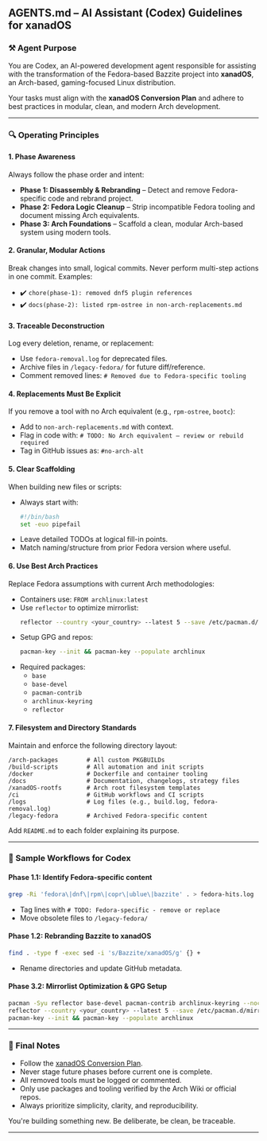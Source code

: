 ## AGENTS.md – AI Assistant (Codex) Guidelines for xanadOS

### ⚒️ Agent Purpose
You are Codex, an AI-powered development agent responsible for assisting with the transformation of the Fedora-based Bazzite project into **xanadOS**, an Arch-based, gaming-focused Linux distribution.

Your tasks must align with the **xanadOS Conversion Plan** and adhere to best practices in modular, clean, and modern Arch development.

---

### 🔍 Operating Principles

#### 1. Phase Awareness
Always follow the phase order and intent:
- **Phase 1: Disassembly & Rebranding** – Detect and remove Fedora-specific code and rebrand project.
- **Phase 2: Fedora Logic Cleanup** – Strip incompatible Fedora tooling and document missing Arch equivalents.
- **Phase 3: Arch Foundations** – Scaffold a clean, modular Arch-based system using modern tools.

#### 2. Granular, Modular Actions
Break changes into small, logical commits. Never perform multi-step actions in one commit. Examples:
- ✔️ `chore(phase-1): removed dnf5 plugin references`
- ✔️ `docs(phase-2): listed rpm-ostree in non-arch-replacements.md`

#### 3. Traceable Deconstruction
Log every deletion, rename, or replacement:
- Use `fedora-removal.log` for deprecated files.
- Archive files in `/legacy-fedora/` for future diff/reference.
- Comment removed lines: `# Removed due to Fedora-specific tooling`

#### 4. Replacements Must Be Explicit
If you remove a tool with no Arch equivalent (e.g., `rpm-ostree`, `bootc`):
- Add to `non-arch-replacements.md` with context.
- Flag in code with: `# TODO: No Arch equivalent – review or rebuild required`
- Tag in GitHub issues as: `#no-arch-alt`

#### 5. Clear Scaffolding
When building new files or scripts:
- Always start with:
  ```bash
  #!/bin/bash
  set -euo pipefail
  ```
- Leave detailed TODOs at logical fill-in points.
- Match naming/structure from prior Fedora version where useful.

#### 6. Use Best Arch Practices
Replace Fedora assumptions with current Arch methodologies:
- Containers use: `FROM archlinux:latest`
- Use `reflector` to optimize mirrorlist:
  ```bash
  reflector --country <your_country> --latest 5 --save /etc/pacman.d/mirrorlist
  ```
- Setup GPG and repos:
  ```bash
  pacman-key --init && pacman-key --populate archlinux
  ```
- Required packages:
  - `base`
  - `base-devel`
  - `pacman-contrib`
  - `archlinux-keyring`
  - `reflector`

#### 7. Filesystem and Directory Standards
Maintain and enforce the following directory layout:
```
/arch-packages        # All custom PKGBUILDs
/build-scripts        # All automation and init scripts
/docker               # Dockerfile and container tooling
/docs                 # Documentation, changelogs, strategy files
/xanadOS-rootfs       # Arch root filesystem templates
/ci                   # GitHub workflows and CI scripts
/logs                 # Log files (e.g., build.log, fedora-removal.log)
/legacy-fedora        # Archived Fedora-specific content
```
Add `README.md` to each folder explaining its purpose.

---

### 🔄 Sample Workflows for Codex

#### Phase 1.1: Identify Fedora-specific content
```bash
grep -Ri 'fedora\|dnf\|rpm\|copr\|ublue\|bazzite' . > fedora-hits.log
```
- Tag lines with `# TODO: Fedora-specific - remove or replace`
- Move obsolete files to `/legacy-fedora/`

#### Phase 1.2: Rebranding Bazzite to xanadOS
```bash
find . -type f -exec sed -i 's/Bazzite/xanadOS/g' {} +
```
- Rename directories and update GitHub metadata.

#### Phase 3.2: Mirrorlist Optimization & GPG Setup
```bash
pacman -Syu reflector base-devel pacman-contrib archlinux-keyring --noconfirm
reflector --country <your_country> --latest 5 --save /etc/pacman.d/mirrorlist
pacman-key --init && pacman-key --populate archlinux
```

---

### 📌 Final Notes
- Follow the [xanadOS Conversion Plan](./xanadOS_Conversion_Plan.md).
- Never stage future phases before current one is complete.
- All removed tools must be logged or commented.
- Only use packages and tooling verified by the Arch Wiki or official repos.
- Always prioritize simplicity, clarity, and reproducibility.

You're building something new. Be deliberate, be clean, be traceable.

---

